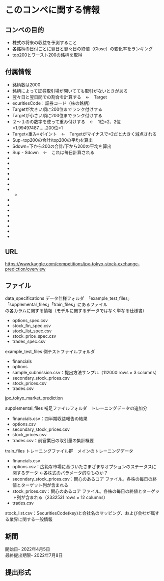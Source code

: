 # このコンペに関する情報

## コンペの目的
- 株式の将来の収益を予測すること
- 各銘柄の日付ごとに翌日と翌々日の終値（Close）の変化率をランキング
- top200とワースト200の銘柄を取得

## 付属情報
- 銘柄数は2000
- 銘柄によって証券取引場が開いてても取引がないときがある
- 翌々日と翌日間での割合を計算する　←　Target
- ecuritiesCode：証券コード（株の銘柄）
- Targetが大きい順に200位までランク付けする
- Targetが小さい順に200位までランク付けする
- ２～１のの数字を使って重み付けする　←　1位=2、2位=1.99497487......200位=1
- Target×重み=ポイント　←　Targetがマイナスで×2だと大きく減点される
- Sup=top200の合計/top200の平均を算出
- Sdown=下から200の合計/下から200の平均を算出
- Sup - Sdown　←　これは毎日計算される
- 
- 
- 
- 
- 
- 
- - 
- 
- 
- 
- 
- 
- 
- 
- 

## URL
https://www.kaggle.com/competitions/jpx-tokyo-stock-exchange-prediction/overview


## ファイル
data_specifications データ仕様フォルダ　「example_test_files」「supplemental_files」「train_files」にあるファイル  
の各カラムに関する情報（モデルに関するデータではなく単なる仕様書）
- options_spec.csv
- stock_fin_spec.csv
- stock_list_spec.csv
- stock_price_spec.csv
- trades_spec.csv

example_test_files 例テストファイルフォルダ
- financials
- options
- sample_submission.csv：提出方法サンプル（112000 rows × 3 columns）
- secondary_stock_prices.csv
- stock_prices.csv
- trades.csv

jpx_tokyo_market_prediction 

supplemental_files 補足ファイルフォルダ　トレーニングデータの追加分
- financials.csv：四半期収益報告の結果
- options.csv
- secondary_stock_prices.csv
- stock_prices.csv
- trades.csv：前営業日の取引量の集計概要

train_files トレーニングファイル群　メインのトレーニングデータ
- financials.csv
- options.csv：広範な市場に基づいたさまざまなオプションのステータスに関するデータ ←各株式のパラメータ的なものか？
- secondary_stock_prices.csv：関心のあるコア ファイル。各株の毎日の終値とターゲット列が含まれる
- stock_prices.csv：関心のあるコア ファイル。各株の毎日の終値とターゲット列が含まれる（2332531 rows × 12 columns）
- trades.csv

stock_list.csv：SecuritiesCode(key)と会社名のマッピング、および会社が属する業界に関する一般情報

## 期間
開始日- 2022年4月5日  
最終提出期限- 2022年7月8日
## 提出形式

